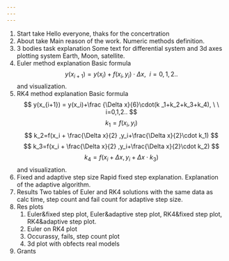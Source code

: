 ```yaml
---
---
---
```

1. Start take
Hello everyone, thaks for the concertration
2. About take
Main reason of the work. Numeric methods definition.
3. 3 bodies task explanation
Some text for differential system and 3d axes plotting system Earth, Moon, satellite.
4.  Euler method explanation
Basic formula
$$
 y(x_{i+1}) = y(x_i)+ f(x_i, y_i) \cdot \Delta x, \ \  i=0,1,2..
$$
and visualization.
5. RK4 method explanation
Basic formula
$$
 y(x_{i+1}) = y(x_i)+\frac
 {\Delta x}{6}\cdot(k
 _1+k_2+k_3+k_4), \ \  i=0,1,2..
 $$
$$
k_1=f(x_i,y_i)
$$
$$
k_2=f(x_i + \frac{\Delta x}{2} ,y_i+\frac{\Delta x}{2}\cdot k_1)
$$
$$
k_3=f(x_i + \frac{\Delta x}{2} ,y_i+\frac{\Delta x}{2}\cdot k_2)
$$
$$
k_4=f(x_i + \Delta x ,y_i+\Delta x\cdot k_3)
$$
and visualization.
6. Fixed and adaptive step size
Rapid fixed step explanation. Explanation of the adaptive algorithm.
7. Results
Two tables of Euler and RK4 solutions with the same data as calc time, step count and fail count for adaptive step size.
8. Res plots
	1. Euler&fixed step plot, Euler&adaptive step plot, RK4&fixed step plot, RK4&adaptive step plot.
	2. Euler on RK4 plot
	3. Occurassy, fails, step count plot
	4. 3d plot with obfects real models
9. Grants 








	
